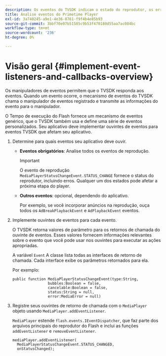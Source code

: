 ```yaml
---
description: Os eventos do TVSDK indicam o estado do reprodutor, os erros que ocorrem, a conclusão das ações solicitadas, como o início da reprodução de um vídeo ou as ações que ocorrem implicitamente, como a conclusão de um anúncio.
title: Analise eventos do Primetime Player
exl-id: 3a740245-a9e1-4e36-8761-f9f4b4e85b93
source-git-commit: 3bbf70e07b51585c9b53f470180d55aa7ac084bc
workflow-type: tm+mt
source-wordcount: '236'
ht-degree: 0%

---
```


# Visão geral {#implement-event-listeners-and-callbacks-overview}

Os manipuladores de eventos permitem que o TVSDK responda aos eventos. Quando um evento ocorre, o mecanismo de eventos do TVSDK chama o manipulador de eventos registrado e transmite as informações do evento para o manipulador.

O Tempo de execução do Flash fornece um mecanismo de eventos genérico, que o TVSDK também usa e define uma série de eventos personalizados. Seu aplicativo deve implementar ouvintes de eventos para eventos TVSDK que afetam seu aplicativo.

1. Determine para quais eventos seu aplicativo deve ouvir.

   * **Eventos obrigatórios**: Analise todos os eventos de reprodução.

      >[!IMPORTANT]
      >
      >O evento de reprodução `MediaPlayerStatusChangeEvent.STATUS_CHANGE` fornece o status do reprodutor, incluindo erros. Qualquer um dos estados pode afetar a próxima etapa do player.

   * **Outros eventos**: opcional, dependendo do aplicativo.

      Por exemplo, se você incorporar anúncios na reprodução, ouça todos os `AdBreakPlaybackEvent` e `AdPlaybackEvent` eventos.

1. Implemente ouvintes de eventos para cada evento.

   O TVSDK retorna valores de parâmetro para os retornos de chamada do ouvinte de eventos. Esses valores fornecem informações relevantes sobre o evento que você pode usar nos ouvintes para executar as ações apropriadas.

   A variável `Event` A classe lista todas as interfaces de retorno de chamada. Cada interface exibe os parâmetros retornados para ela.

   Por exemplo:

   ```
   public function MediaPlayerStatusChangeEvent(type:String,  
                   bubbles:Boolean = false,  
                   cancelable:Boolean = false,  
                   status:String = null,  
                   error:MediaError = null) 
   ```

1. Registre seus ouvintes de retorno de chamada com o `MediaPlayer` objeto usando `MediaPlayer.addEventListener`.

   `MediaPlayer` estende `flash.events.IEventDispatcher`, que faz parte dos arquivos principais do reprodutor do Flash e inclui as funções `addEventListener` e `removeEventListener`.

   ```
   mediaPlayer.addEventListener( 
     MediaPlayerStatusChangeEvent.STATUS_CHANGED,  
     onStatusChanged);
   ```
